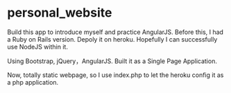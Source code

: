 # personal_website
Build this app to introduce myself and practice AngularJS. Before this, I had a Ruby on Rails version. Depoly it on heroku. Hopefully I can successfully use NodeJS within it.

Using Bootstrap, jQuery，AngularJS. Built it as a Single Page Application.



Now, totally static webpage, so I use index.php to let the heroku config it as a php application.
